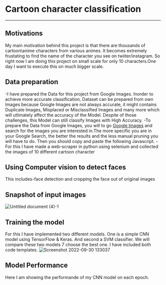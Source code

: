 # Cartoon character classification
___________________________________

## Motivations
   My main motivation behind this project is that there are thousands of cartoon\anime characters from various animes. It becomes extremely frustating to find the name of the character you see on twiiter/instagram. So right now I am doing this project on small scale for only 10 characters.One day I want to execute this on much bigger scale.


## Data preparation
-I have prepared the Data for this project from Google Images. Inorder to achieve more accurate classification, Dataset can be prepared from own Images because Google Images are not always accurate, it might contains Duplicate Images, Misplaced or Misclassified Images and many more which will utlimately affect the accuracy of the Model. Despite of those challenges, this Model can still classify Images with High Accuracy.
-To prepare the Data from Google Images, you will to go [Google Images](https://www.google.co.in/imghp?hl=en&tab=ri&ogbl) and search for the images you are interested in.The more specific you are in your Google Search, the better the results and the less manual pruning you will have to do. Then you should copy and paste the following Javascript.
-For this I have made a web-scraper in python using selenium and collected the images of 10 different cartoon character

## Using Computer vision to detect faces
This includes-face detection and cropping the face out of original images

## Snapshot of input images

![Untitled document (4)-1](https://user-images.githubusercontent.com/104096164/192888515-5c4de528-98b9-4443-bfab-0c845cc019bf.png)


## Training the model 
For this I have implemented two different models. One is a simple CNN model using TensorFlow & Keras. And second a SVM classifier. We will compare  these two models 7 choose the best one. I have included both code templates.
![Screenshot 2022-09-30 133037](https://user-images.githubusercontent.com/104096164/193221783-a32e0183-f2ff-4847-96f8-0c50aa12771e.png)


## Model Performance
Here I am showing the performande of my CNN model on each epoch.


